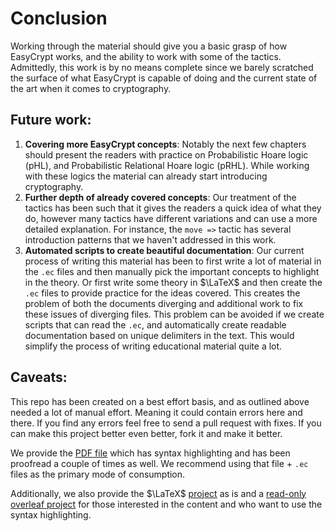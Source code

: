 # Conclusion

Working through the material should give you a basic grasp of how EasyCrypt works, and the ability to work with some of the tactics. Admittedly, this work is by no means complete since we barely scratched the surface of what EasyCrypt is capable of doing and the current state of the art when it comes to cryptography.

## Future work:
1. **Covering more EasyCrypt concepts**:
    Notably the next few chapters should present the readers with practice on Probabilistic Hoare logic (pHL), and Probabilistic Relational Hoare logic (pRHL). While working with these logics the material can already start introducing cryptography.
2. **Further depth of already covered concepts**:
    Our treatment of the tactics has been such that it gives the readers a quick idea of what they do, however many tactics have different variations and can use a more detailed explanation. For instance, the `move =>` tactic has several introduction patterns that we haven't addressed in this work.
3. **Automated scripts to create beautiful documentation**:
    Our current process of writing this material has been to first write a lot of material in the `.ec` files and then manually pick the important concepts to highlight in the theory. Or first write some theory in $\LaTeX$ and then create the `.ec` files to provide practice for the ideas covered. This creates the problem of both the documents diverging and additional work to fix these issues of diverging files. This problem can be avoided if we create scripts that can read the `.ec`, and automatically create readable documentation based on unique delimiters in the text. This would simplify the process of writing educational material quite a lot.


## Caveats: 
This repo has been created on a best effort basis, and as outlined above needed a lot of manual effort. Meaning it could contain errors here and there. If you find any errors feel free to send a pull request with fixes.
If you can make this project better even better, fork it and make it better.

We provide the [PDF file](https://github.com/tejasanilshah/the-joy-of-easycrypt/blob/master/assets/Shah_CS_2022.pdf) which has syntax highlighting and has been proofread a couple of times as well. We recommend using that file + `.ec` files as the primary mode of consumption.

Additionally, we also provide the $\LaTeX$ [project](https://github.com/tejasanilshah/the-joy-of-easycrypt/blob/master/assets/Shah_CS_2022.zip) as is and a [read-only overleaf project](https://www.overleaf.com/read/brvftqdzgxnp) for those interested in the content and who want to use the syntax highlighting.
